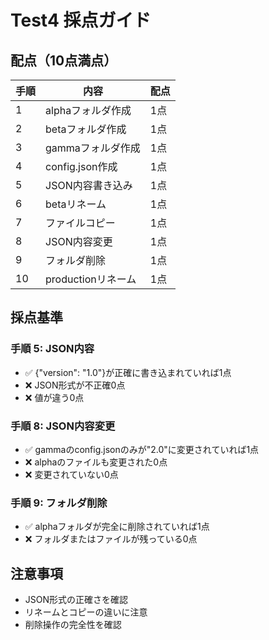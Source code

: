 # Test4 採点ガイド

## 配点（10点満点）

| 手順 | 内容 | 配点 |
|------|------|------|
| 1 | alphaフォルダ作成 | 1点 |
| 2 | betaフォルダ作成 | 1点 |
| 3 | gammaフォルダ作成 | 1点 |
| 4 | config.json作成 | 1点 |
| 5 | JSON内容書き込み | 1点 |
| 6 | betaリネーム | 1点 |
| 7 | ファイルコピー | 1点 |
| 8 | JSON内容変更 | 1点 |
| 9 | フォルダ削除 | 1点 |
| 10 | productionリネーム | 1点 |

## 採点基準

### 手順 5: JSON内容
- ✅ {"version": "1.0"}が正確に書き込まれていれば1点
- ❌ JSON形式が不正確0点
- ❌ 値が違う0点

### 手順 8: JSON内容変更
- ✅ gammaのconfig.jsonのみが"2.0"に変更されていれば1点
- ❌ alphaのファイルも変更された0点
- ❌ 変更されていない0点

### 手順 9: フォルダ削除
- ✅ alphaフォルダが完全に削除されていれば1点
- ❌ フォルダまたはファイルが残っている0点

## 注意事項
- JSON形式の正確さを確認
- リネームとコピーの違いに注意
- 削除操作の完全性を確認